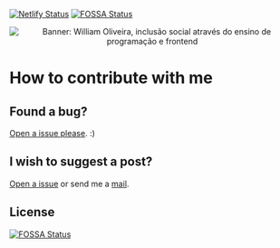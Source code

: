 [![Netlify Status](https://api.netlify.com/api/v1/badges/95235766-d424-4013-9c35-b601b4b8432a/deploy-status)](https://app.netlify.com/sites/sleepy-keller-922c66/deploys)
[![FOSSA Status](https://app.fossa.com/api/projects/git%2Bgithub.com%2Fwoliveiras%2Fblog.svg?type=shield)](https://app.fossa.com/projects/git%2Bgithub.com%2Fwoliveiras%2Fblog?ref=badge_shield)

<p align="center">
   <img src="./src/images/social-share.png" alt="Banner: William Oliveira, inclusão social através do ensino de programação e frontend">
</p>

# How to contribute with me

## Found a bug?

[Open a issue please](https://github.com/woliveiras/woliveiras.github.io/issues). :)

## I wish to suggest a post?

[Open a issue](https://github.com/woliveiras/woliveiras.github.io/issues) or send me a [mail](w.oliveira542@gmail.com).


## License
[![FOSSA Status](https://app.fossa.com/api/projects/git%2Bgithub.com%2Fwoliveiras%2Fblog.svg?type=large)](https://app.fossa.com/projects/git%2Bgithub.com%2Fwoliveiras%2Fblog?ref=badge_large)